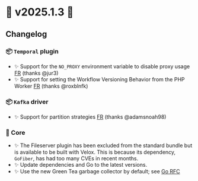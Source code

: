 # 🚀 v2025.1.3 🚀

## Changelog

### 📦 `Temporal` plugin

- ✨ Support for the `NO_PROXY` environment variable to disable proxy usage [FR](https://github.com/roadrunner-server/roadrunner/issues/2233) (thanks @jur3)
- ✨ Support for setting the Workflow Versioning Behavior from the PHP Worker [FR](https://github.com/roadrunner-server/roadrunner/issues/2217) (thanks @roxblnfk)

### 📦 `Kafka` driver

- ✨ Support for partition strategies [FR](https://github.com/roadrunner-server/roadrunner/issues/2219) (thanks @adamsnoah98)

### 🎯 Core

- ✨ The Fileserver plugin has been excluded from the standard bundle but is available to be built with Velox. This is because its dependency, `GoFiber`, has had too many CVEs in recent months.
- ✨ Update dependencies and Go to the latest versions.
- ✨ Use the new Green Tea garbage collector by default; see [Go RFC](https://github.com/golang/go/issues/73581)
